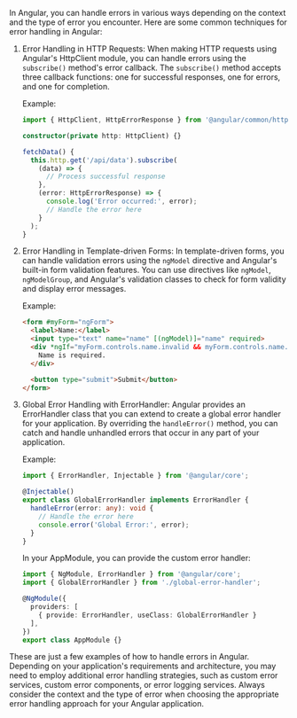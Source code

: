 In Angular, you can handle errors in various ways depending on the context and the type of error you encounter. Here are some common techniques for error handling in Angular:

1. Error Handling in HTTP Requests:
   When making HTTP requests using Angular's HttpClient module, you can handle errors using the `subscribe()` method's error callback. The `subscribe()` method accepts three callback functions: one for successful responses, one for errors, and one for completion.

   Example:

   ```typescript
   import { HttpClient, HttpErrorResponse } from '@angular/common/http';

   constructor(private http: HttpClient) {}

   fetchData() {
     this.http.get('/api/data').subscribe(
       (data) => {
         // Process successful response
       },
       (error: HttpErrorResponse) => {
         console.log('Error occurred:', error);
         // Handle the error here
       }
     );
   }
   ```

2. Error Handling in Template-driven Forms:
   In template-driven forms, you can handle validation errors using the `ngModel` directive and Angular's built-in form validation features. You can use directives like `ngModel`, `ngModelGroup`, and Angular's validation classes to check for form validity and display error messages.

   Example:

   ```html
   <form #myForm="ngForm">
     <label>Name:</label>
     <input type="text" name="name" [(ngModel)]="name" required>
     <div *ngIf="myForm.controls.name.invalid && myForm.controls.name.touched">
       Name is required.
     </div>

     <button type="submit">Submit</button>
   </form>
   ```

3. Global Error Handling with ErrorHandler:
   Angular provides an ErrorHandler class that you can extend to create a global error handler for your application. By overriding the `handleError()` method, you can catch and handle unhandled errors that occur in any part of your application.

   Example:

   ```typescript
   import { ErrorHandler, Injectable } from '@angular/core';

   @Injectable()
   export class GlobalErrorHandler implements ErrorHandler {
     handleError(error: any): void {
       // Handle the error here
       console.error('Global Error:', error);
     }
   }
   ```

   In your AppModule, you can provide the custom error handler:

   ```typescript
   import { NgModule, ErrorHandler } from '@angular/core';
   import { GlobalErrorHandler } from './global-error-handler';

   @NgModule({
     providers: [
       { provide: ErrorHandler, useClass: GlobalErrorHandler }
     ],
   })
   export class AppModule {}
   ```

These are just a few examples of how to handle errors in Angular. Depending on your application's requirements and architecture, you may need to employ additional error handling strategies, such as custom error services, custom error components, or error logging services. Always consider the context and the type of error when choosing the appropriate error handling approach for your Angular application.
